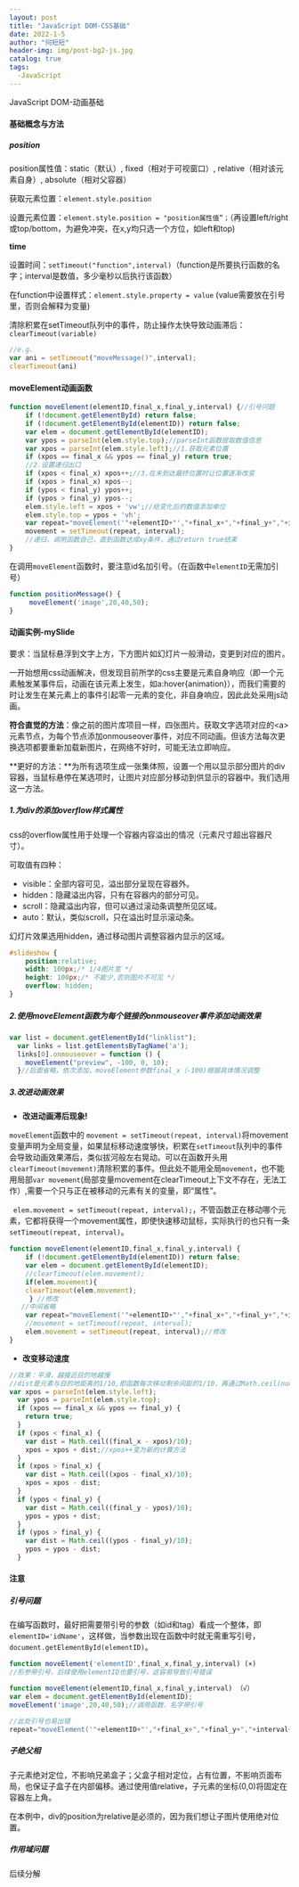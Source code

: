 ```yaml
---
layout: post
title: "JavaScript DOM-CSS基础"
date: 2022-1-5
author: "何短短"
header-img: img/post-bg2-js.jpg
catalog: true
tags: 
  -JavaScript
---
```



JavaScript DOM-动画基础

#### 基础概念与方法

##### **position**

position属性值：static（默认）, fixed（相对于可视窗口）, relative（相对该元素自身）, absolute（相对父容器）

获取元素位置：`element.style.position`

设置元素位置：`element.style.position = "position属性值”；`（再设置left/right或top/bottom，为避免冲突，在x,y均只选一个方位，如left和top)

**time**

设置时间：`setTimeout("function",interval)`（function是所要执行函数的名字；interval是数值，多少毫秒以后执行该函数）

在function中设置样式：`element.style.property = value` (value需要放在引号里，否则会解释为变量)

清除积累在setTimeout队列中的事件，防止操作太快导致动画滞后：`clearTimeout(variable)`

``````js
//e.g.
var ani = setTimeout("moveMessage()",interval);
clearTimeout(ani)
``````

#### moveElement动画函数

``````js
function moveElement(elementID,final_x,final_y,interval) {//引号问题
    if (!document.getElementById) return false;
    if (!document.getElementById(elementID)) return false;
    var elem = document.getElementById(elementID);
    var ypos = parseInt(elem.style.top);//parseInt函数提取数值信息
    var xpos = parseInt(elem.style.left);//1.获取元素位置
    if (xpos == final_x && ypos == final_y) return true;
    //2.设置递归出口
    if (xpos < final_x) xpos++;//3.在未到达最终位置时让位置逐渐改变
    if (xpos > final_x) xpos--;
    if (ypos < final_y) ypos++;
    if (ypos > final_y) ypos--;
    elem.style.left = xpos + 'vw';//给变化后的数值添加单位
    elem.style.top = ypos + 'vh';
    var repeat="moveElement('"+elementID+"',"+final_x+","+final_y+","+interval+")";//将函数赋给repeat变量，组合字符串，方便后续调用函数
    movement = setTimeout(repeat, interval);
    //递归，调用函数自己，直到函数达成xy条件，通过return true结束
} 
``````

在调用`moveElement`函数时，要注意id名加引号。（在函数中`elementID`无需加引号）

``````js
function positionMessage() {
	 moveElement('image',20,40,50);
}
``````

#### 动画实例-mySlide

要求：当鼠标悬浮到文字上方，下方图片如幻灯片一般滑动，变更到对应的图片。

一开始想用css动画解决，但发现目前所学的css主要是元素自身响应（即一个元素触发某事件后，动画在该元素上发生，如a:hover{animation}），而我们需要的时让发生在某元素上的事件引起零一元素的变化，非自身响应，因此此处采用js动画。

**符合直觉的方法**：像之前的图片库项目一样，四张图片。获取文字选项对应的\<a>元素节点，为每个节点添加onmouseover事件，对应不同动画。但该方法每次更换选项都要重新加载新图片，在网络不好时，可能无法立即响应。

**更好的方法：**为所有选项生成一张集体照，设置一个用以显示部分图片的div容器，当鼠标悬停在某选项时，让图片对应部分移动到供显示的容器中。我们选用这一方法。

##### 1.为div的添加overflow样式属性

css的overflow属性用于处理一个容器内容溢出的情况（元素尺寸超出容器尺寸）。

可取值有四种：

* visible：全部内容可见，溢出部分呈现在容器外。
* hidden：隐藏溢出内容，只有在容器内的部分可见。
* scroll：隐藏溢出内容，但可以通过滚动条调整所见区域。
* auto：默认，类似scroll，只在溢出时显示滚动条。

幻灯片效果选用hidden，通过移动图片调整容器内显示的区域。

``````css
#slideshow {
    position:relative;
    width: 100px;/* 1/4图片宽 */
    height: 100px;/* 不能少,否则图片不可见 */
    overflow: hidden;
}
``````

##### 2.使用moveElement函数为每个链接的onmouseover事件添加动画效果

``````js
var list = document.getElementById("linklist");
  var links = list.getElementsByTagName('a');
  links[0].onmouseover = function () {
    moveElement("preview", -100, 0, 10);
  }//后面省略，依次添加，moveElement参数final_x（-100)根据具体情况调整
``````

##### 3.改进动画效果

* **改进动画滞后现象!**

`moveElement`函数中的 `movement = setTimeout(repeat, interval)`将movement变量声明为全局变量，如果鼠标移动速度够快，积累在`setTimeout`队列中的事件会导致动画效果滞后，类似拔河般左右晃动。可以在函数开头用`clearTimeout(movement)`清除积累的事件。但此处不能用全局`movement`，也不能用局部`var movement`(局部变量movement在clearTimeout上下文不存在，无法工作）,需要一个只与正在被移动的元素有关的变量，即“属性”。

` elem.movement = setTimeout(repeat, interval);`，不管函数正在移动哪个元素，它都将获得一个movement属性，即使快速移动鼠标，实际执行的也只有一条 `setTimeout(repeat, interval)`。

``````js
function moveElement(elementID,final_x,final_y,interval) {
    if (!document.getElementById(elementID)) return false;
    var elem = document.getElementById(elementID);
    //clearTimeout(elem.movement);
    if(elem.movement){
    clearTimeout(elem.movement);
 	 } //修改
   //中间省略
    var repeat="moveElement('"+elementID+"',"+final_x+","+final_y+","+interval+")";
    //movement = setTimeout(repeat, interval);
    elem.movement = setTimeout(repeat, interval);//修改
}

``````

* **改变移动速度**

``````js
//效果：平滑，越接近目的地越慢
//dist是元素与目的地距离的1/10,即函数每次移动剩余间距的1/10，再通过Math.ceil(number)向大于方向取最近的整数。当（final_x - xpos）/10<1,取1保证元素能移动到目的地。
var xpos = parseInt(elem.style.left);
  var ypos = parseInt(elem.style.top);
  if (xpos == final_x && ypos == final_y) {
    return true;
  }
  if (xpos < final_x) {
    var dist = Math.ceil((final_x - xpos)/10);
    xpos = xpos + dist;//xpos++变为新的计算方法
  }
  if (xpos > final_x) {
    var dist = Math.ceil((xpos - final_x)/10);
    xpos = xpos - dist;
  }
  if (ypos < final_y) {
    var dist = Math.ceil((final_y - ypos)/10);
    ypos = ypos + dist;
  }
  if (ypos > final_y) {
    var dist = Math.ceil((ypos - final_y)/10);
    ypos = ypos - dist;
  }
``````

#### 注意

##### 引号问题

在编写函数时，最好把需要带引号的参数（如id和tag）看成一个整体，即`elementID='idName'`，这样做，当参数出现在函数中时就无需重写引号，`document.getElementById(elementID)`。

``````js
function moveElement('elementID',final_x,final_y,interval) (×)
//形参带引号，后续使用elementID也要引号，这容易导致引号错误

function moveElement(elementID,final_x,final_y,interval) （√）
var elem = document.getElementById(elementID);
moveElement('image',20,40,50);//调用函数，名字带引号
``````

```js
//此处引号也易出错
repeat="moveElement('"+elementID+"',"+final_x+","+final_y+","+interval+")"
```

##### 子绝父相

子元素绝对定位，不影响兄弟盒子；父盒子相对定位，占有位置，不影响页面布局，也保证子盒子在内部偏移。通过使用值relative，子元素的坐标(0,0)将固定在容器左上角。

在本例中，div的position为relative是必须的，因为我们想让子图片使用绝对位置。

##### 作用域问题

后续分解



